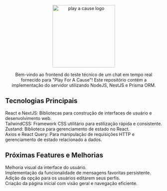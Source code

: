 <p align="center">
  <a href="http://nestjs.com/" target="blank"><img src="https://play.foracause.com.br/wp-content/uploads/2023/10/cropped-PFAC_Logo-5_page-0003.jpg" width="200" alt="play a cause logo" /></a>
</p>



  <p align="center">Bem-vindo ao frontend do teste técnico de um chat em tempo real fornecido para "Play For A Cause"! Este repositório contém a implementação do servidor utilizando NodeJS, NestJS e Prisma ORM.</p>



## Tecnologias Principais

React e NextJS: Bibliotecas para construção de interfaces de usuário e desenvolvimento web. <br>
TailwindCSS: Framework CSS utilitário para estilização rápida e consistente. <br>
Zustand: Biblioteca para gerenciamento de estado no React. <br>
Axios e React Query: Para manipulação de requisições HTTP e gerenciamento de estado relacionado a dados.

## Próximas Features e Melhorias
Melhoria visual da interface do usuário.<br>
Implementação da funcionalidade de mensagens favoritas persistente.<br>
Adição da opção para os usuários editarem seus perfis.<br>
Criação da página inicial com visão geral e navegação eficiente.

